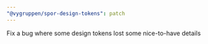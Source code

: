 ```yaml
---
"@vygruppen/spor-design-tokens": patch
---
```


Fix a bug where some design tokens lost some nice-to-have details
